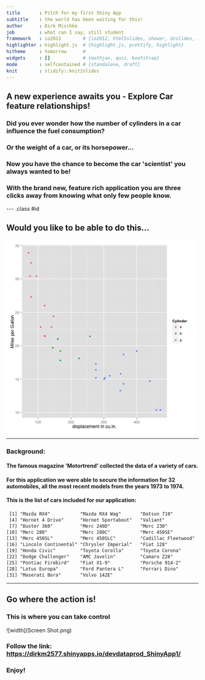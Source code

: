```yaml
---
title       : Pitch for my first Shiny App
subtitle    : the world has been waiting for this!
author      : Dirk Mischke
job         : what can I say, still student
framework   : io2012        # {io2012, html5slides, shower, dzslides, ...}
highlighter : highlight.js  # {highlight.js, prettify, highlight}
hitheme     : tomorrow      # 
widgets     : []            # {mathjax, quiz, bootstrap}
mode        : selfcontained # {standalone, draft}
knit        : slidify::knit2slides
---
```


## A new experience awaits you - Explore Car feature relationships!

### Did you ever wonder how the number of cylinders in a car influence the fuel consumption?

### Or the weight of a car, or its horsepower...

### Now you have the chance to become the car 'scientist' you always wanted to be!

### With the brand new, feature rich application you are three clicks away from knowing what only few people know.

--- .class #id 

## Would you like to be able to do this...

![plot of chunk unnamed-chunk-1](assets/fig/unnamed-chunk-1-1.png) 

---

### Background:

#### The famous magazine 'Motortrend' collected the data of a variety of cars.

#### For this application we were able to secure the information for 32 automobiles, all the most recent models from the years 1973 to 1974.

#### This is the list of cars included for our application:


```
 [1] "Mazda RX4"           "Mazda RX4 Wag"       "Datsun 710"         
 [4] "Hornet 4 Drive"      "Hornet Sportabout"   "Valiant"            
 [7] "Duster 360"          "Merc 240D"           "Merc 230"           
[10] "Merc 280"            "Merc 280C"           "Merc 450SE"         
[13] "Merc 450SL"          "Merc 450SLC"         "Cadillac Fleetwood" 
[16] "Lincoln Continental" "Chrysler Imperial"   "Fiat 128"           
[19] "Honda Civic"         "Toyota Corolla"      "Toyota Corona"      
[22] "Dodge Challenger"    "AMC Javelin"         "Camaro Z28"         
[25] "Pontiac Firebird"    "Fiat X1-9"           "Porsche 914-2"      
[28] "Lotus Europa"        "Ford Pantera L"      "Ferrari Dino"       
[31] "Maserati Bora"       "Volvo 142E"         
```

---

## Go where the action is!

### This is where you can take control


![width](Screen Shot.png)

### Follow the link: https://dirkm2577.shinyapps.io/devdataprod_ShinyApp1/
### Enjoy!


